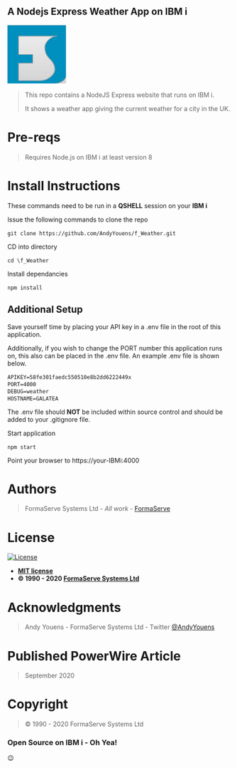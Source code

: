 ## A Nodejs Express Weather App on IBM i

![FormaServe Logo](https://github.com/AndyYouens/NodeExpress-IBMi/blob/master/public/images/Logo.png)

> This repo contains a NodeJS Express website that runs on IBM i.
>
> It shows a weather app giving the current weather for a city in the UK.

# Pre-reqs

> Requires Node.js on IBM i at least version 8

# Install Instructions

These commands need to be run in a **QSHELL** session on your **IBM i**

Issue the following commands to clone the repo

```
git clone https://github.com/AndyYouens/f_Weather.git

```

CD into directory

```
cd \f_Weather
```

Install dependancies

```
npm install
```

## Additional Setup

Save yourself time by placing your API key in a .env file in the root of this application.

Additionally, if you wish to change the PORT number this application runs on, this also can be placed in the .env file.
An example .env file is shown below.

```
APIKEY=58fe301faedc550510e8b2dd6222449x
PORT=4000
DEBUG=weather
HOSTNAME=GALATEA
```

The .env file should **NOT** be included within source control and should be added to your .gitignore file.


Start application

```
npm start
```

Point your browser to https://your-IBMi:4000

# Authors

> FormaServe Systems Ltd - _All work_ - [FormaServe](https://www.formaserve.co.uk)

# License

[![License](http://img.shields.io/:license-mit-blue.svg?style=flat-square)](http://badges.mit-license.org)

- **[MIT license](http://opensource.org/licenses/mit-license.php)**
- **© 1990 - 2020 [FormaServe Systems Ltd](https://www.formaserve.co.uk)**

# Acknowledgments

> Andy Youens - FormaServe Systems Ltd - Twitter [@AndyYouens](https://twitter.com/AndyYouens)

# Published PowerWire Article

> September 2020

# Copyright

> © 1990 - 2020 FormaServe Systems Ltd

### Open Source on IBM i - Oh Yea!

:wink:


